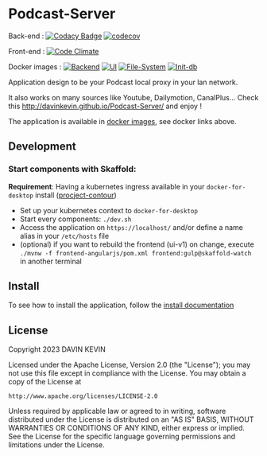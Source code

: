 Podcast-Server
==============

Back-end : [![Codacy Badge](https://app.codacy.com/project/badge/Grade/1cf045bbebc94d8fb99c19a53f794ad6)](https://www.codacy.com/manual/davin-kevin/Podcast-Server?utm_source=gitlab.com&amp;utm_medium=referral&amp;utm_content=davinkevin/Podcast-Server&amp;utm_campaign=Badge_Grade) [![codecov](https://codecov.io/gl/davinkevin/Podcast-Server/branch/master/graph/badge.svg)](https://codecov.io/gl/davinkevin/Podcast-Server)

Front-end : [![Code Climate](https://codeclimate.com/github/davinkevin/Podcast-Server/badges/gpa.svg)](https://codeclimate.com/github/davinkevin/Podcast-Server)

Docker images : [![Backend](https://badgen.net/badge/docker/backend/blue?icon=docker)](https://hub.docker.com/r/podcastserver/backend) [![UI](https://badgen.net/badge/docker/ui/blue?icon=docker)](https://hub.docker.com/r/podcastserver/ui) [![File-System](https://badgen.net/badge/docker/file-system/blue?icon=docker)](https://hub.docker.com/r/podcastserver/file-system) [![Init-db](https://badgen.net/badge/docker/init-db/blue?icon=docker)](https://hub.docker.com/r/podcastserver/init-db)

Application design to be your Podcast local proxy in your lan network.

It also works on many sources like Youtube, Dailymotion, CanalPlus… Check this http://davinkevin.github.io/Podcast-Server/ and enjoy !

The application is available in [docker images](https://hub.docker.com/r/podcastserver/), see docker links above.

## Development 

### Start components with Skaffold:

**Requirement**: Having a kubernetes ingress available in your `docker-for-desktop` install ([procject-contour](https://projectcontour.io/getting-started/))

* Set up your kubernetes context to `docker-for-desktop`
* Start every components: `./dev.sh`
* Access the application on `https://localhost/` and/or define a name alias in your `/etc/hosts` file
* (optional) if you want to rebuild the frontend (ui-v1) on change, execute `./mvnw -f frontend-angularjs/pom.xml frontend:gulp@skaffold-watch` in another terminal

## Install 

To see how to install the application, follow the [install documentation](https://gitlab.com/davinkevin/Podcast-Server/-/blob/master/documentation/modules/ROOT/pages/installation/)

## License

Copyright 2023 DAVIN KEVIN

Licensed under the Apache License, Version 2.0 (the "License");
you may not use this file except in compliance with the License.
You may obtain a copy of the License at

    http://www.apache.org/licenses/LICENSE-2.0

Unless required by applicable law or agreed to in writing, software
distributed under the License is distributed on an "AS IS" BASIS,
WITHOUT WARRANTIES OR CONDITIONS OF ANY KIND, either express or implied.
See the License for the specific language governing permissions and
limitations under the License.

